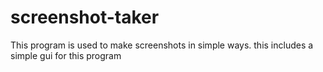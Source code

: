# screenshot-taker
This program is used to make screenshots in simple ways.
this includes a simple gui for this program
